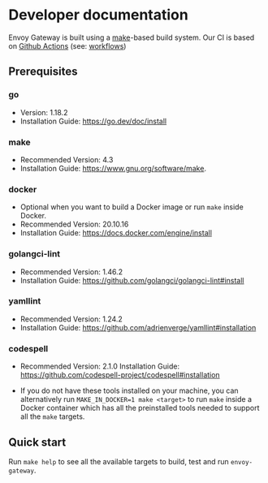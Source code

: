 # Developer documentation

Envoy Gateway is built using a [make](https://www.gnu.org/software/make/)-based
build system. Our CI is based on [Github Actions](https://docs.github.com/en/actions) (see: [workflows](.github/workflows))

## Prerequisites

### go
* Version: 1.18.2
* Installation Guide: https://go.dev/doc/install

### make
* Recommended Version: 4.3
* Installation Guide: https://www.gnu.org/software/make.

### docker
* Optional when you want to build a Docker image or run `make` inside Docker.
* Recommended Version: 20.10.16
* Installation Guide: https://docs.docker.com/engine/install

### golangci-lint
* Recommended Version: 1.46.2
* Installation Guide: https://github.com/golangci/golangci-lint#install

### yamllint
* Recommended Version: 1.24.2
* Installation Guide: https://github.com/adrienverge/yamllint#installation

### codespell
* Recommended Version: 2.1.0
Installation Guide: https://github.com/codespell-project/codespell#installation

* If you do not have these tools installed on your machine,
you can alternatively run `MAKE_IN_DOCKER=1 make <target>` to run `make` inside a Docker container which has all the
preinstalled tools needed to support all the `make` targets.

## Quick start

Run `make help` to see all the available targets to build, test and run `envoy-gateway`.
